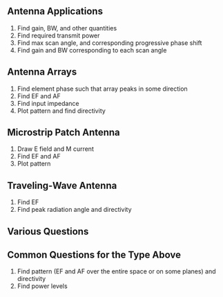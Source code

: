 ## Antenna Applications
1. Find gain, BW, and other quantities <br/>
1. Find required transmit power <br/>
1. Find max scan angle, and corresponding progressive phase shift <br/>
1. Find gain and BW corresponding to each scan angle <br/>

## Antenna Arrays
1. Find element phase such that array peaks in some direction <br/>
1. Find EF and AF <br/>
1. Find input impedance <br/>
1. Plot pattern and find directivity <br/>

## Microstrip Patch Antenna
1. Draw E field and M current <br/>
1. Find EF and AF <br/>
1. Plot pattern <br/>

## Traveling-Wave Antenna
1. Find EF <br/>
1. Find peak radiation angle and directivity <br/>

## Various Questions

## Common Questions for the Type Above
1. Find pattern (EF and AF over the entire space or on some planes) and directivity <br/>
1. Find power levels <br/>
